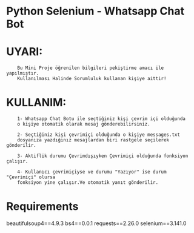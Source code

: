 #  Python Selenium - Whatsapp Chat Bot
#   UYARI:
        Bu Mini Proje öğrenilen bilgileri pekiştirme amacı ile yapılmıştır.
        Kullanılması Halinde Sorumluluk kullanan kişiye aittir!
    
#    KULLANIM:
        1- Whatsapp Chat Botu ile seçtiğiniz kişi çevrim içi olduğunda
        o kişiye otomatik olarak mesaj gönderebilirsiniz.

        2- Seçtiğiniz kişi çevrimiçi olduğunda o kişiye messages.txt 
        dosyanıza yazdığınız mesajlardan biri rastgele seçilerek gönderilir.

        3- Aktiflik durumu Çevrimdışıyken Çevrimiçi olduğunda fonksiyon çalışır.
    
        4- Kullanıcı çevrimiçiyse ve durumu "Yazıyor" ise durum "Çevrimiçi" olursa
        fonksiyon yine çalışır.Ve otomatik yanıt gönderilir.

# Requirements
beautifulsoup4==4.9.3
bs4==0.0.1
requests==2.26.0
selenium==3.141.0
